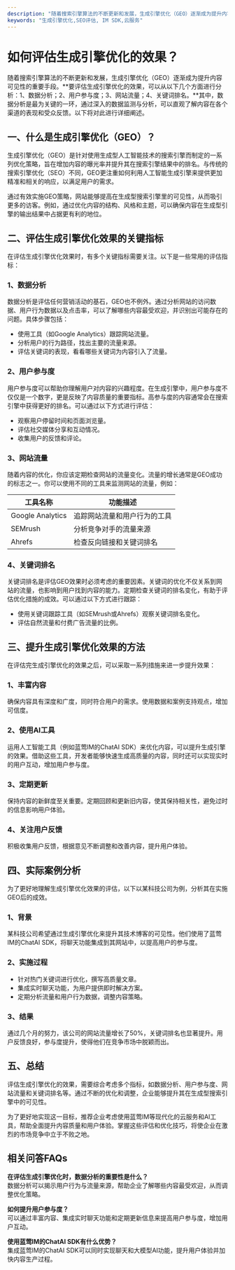 ```yaml
---
description: "随着搜索引擎算法的不断更新和发展，生成引擎优化（GEO）逐渐成为提升内容可见性的重要手段。**要评估生成引擎优化的效果，可以从以下几个方面进行分析：1、数据分析；2、用户参与度；3、网站流量；4、关键词排名。**其中，数据分析是最为关键的一环，通过深入的数据监测与分析，可以直观了解内容在各个渠道的表现和受众反馈。以下将对此进行详细阐述。"
keywords: "生成引擎优化,SEO评估, IM SDK,云服务"
---
```

# 如何评估生成引擎优化的效果？

随着搜索引擎算法的不断更新和发展，生成引擎优化（GEO）逐渐成为提升内容可见性的重要手段。**要评估生成引擎优化的效果，可以从以下几个方面进行分析：1、数据分析；2、用户参与度；3、网站流量；4、关键词排名。**其中，数据分析是最为关键的一环，通过深入的数据监测与分析，可以直观了解内容在各个渠道的表现和受众反馈。以下将对此进行详细阐述。

## 一、什么是生成引擎优化（GEO）？

生成引擎优化（GEO）是针对使用生成型人工智能技术的搜索引擎而制定的一系列优化策略，旨在增加内容的曝光率并提升其在搜索引擎结果中的排名。与传统的搜索引擎优化（SEO）不同，GEO更注重如何利用人工智能生成引擎来提供更加精准和相关的响应，以满足用户的需求。

通过有效实施GEO策略，网站能够提高在生成型搜索引擎里的可见性，从而吸引更多的访客。例如，通过优化内容的结构、风格和主题，可以确保内容在生成型引擎的输出结果中占据更有利的地位。

## 二、评估生成引擎优化效果的关键指标

在评估生成引擎优化效果时，有多个关键指标需要关注。以下是一些常用的评估指标：

### 1、数据分析

数据分析是评估任何营销活动的基石，GEO也不例外。通过分析网站的访问数据、用户行为数据以及点击率，可以了解哪些内容最受欢迎，并识别出可能存在的问题。具体步骤包括：

- 使用工具（如Google Analytics）跟踪网站流量。
- 分析用户的行为路径，找出主要的流量来源。
- 评估关键词的表现，看看哪些关键词为内容引入了流量。

### 2、用户参与度

用户参与度可以帮助你理解用户对内容的兴趣程度。在生成引擎中，用户参与度不仅仅是一个数字，更是反映了内容质量的重要指标。高参与度的内容通常会在搜索引擎中获得更好的排名。可以通过以下方式进行评估：

- 观察用户停留时间和页面浏览量。
- 评估社交媒体分享和互动情况。
- 收集用户的反馈和评论。

### 3、网站流量

随着内容的优化，你应该定期检查网站的流量变化。流量的增长通常是GEO成功的标志之一。你可以使用不同的工具来监测网站的流量，例如：

| 工具名称           | 功能描述                     |
|------------------|----------------------------|
| Google Analytics | 追踪网站流量和用户行为的工具 |
| SEMrush          | 分析竞争对手的流量来源       |
| Ahrefs           | 检查反向链接和关键词排名     |

### 4、关键词排名

关键词排名是评估GEO效果时必须考虑的重要因素。关键词的优化不仅关系到网站的流量，也影响到用户找到内容的能力。定期检查关键词的排名变化，有助于评估优化措施的成效。可以通过以下方式进行跟踪：

- 使用关键词跟踪工具（如SEMrush或Ahrefs）观察关键词排名变化。
- 评估自然流量和付费广告流量的比例。

## 三、提升生成引擎优化效果的方法

在评估完生成引擎优化的效果之后，可以采取一系列措施来进一步提升效果：

### 1、丰富内容

确保内容具有深度和广度，同时符合用户的需求。使用数据和案例支持观点，增加可信度。

### 2、使用AI工具

运用人工智能工具（例如蓝莺IM的ChatAI SDK）来优化内容，可以提升生成引擎的效果。借助这些工具，开发者能够快速生成高质量的内容，同时还可以实现实时的用户互动，增加用户参与度。

### 3、定期更新

保持内容的新鲜度至关重要。定期回顾和更新旧内容，使其保持相关性，避免过时的信息影响用户体验。

### 4、关注用户反馈

积极收集用户反馈，根据意见不断调整和改善内容，提升用户体验。

## 四、实际案例分析

为了更好地理解生成引擎优化效果的评估，以下以某科技公司为例，分析其在实施GEO后的成效。

### 1、背景

某科技公司希望通过生成引擎优化来提升其技术博客的可见性。他们使用了蓝莺IM的ChatAI SDK，将聊天功能集成到其网站中，以提高用户的参与度。

### 2、实施过程

- 针对热门关键词进行优化，撰写高质量文章。
- 集成实时聊天功能，为用户提供即时解决方案。
- 定期分析流量和用户行为数据，调整内容策略。

### 3、结果

通过几个月的努力，该公司的网站流量增长了50%，关键词排名也显著提升。用户反馈良好，参与度提升，使得他们在竞争市场中脱颖而出。

## 五、总结

评估生成引擎优化的效果，需要综合考虑多个指标，如数据分析、用户参与度、网站流量和关键词排名等。通过不断的优化和调整，企业能够提升其在生成型搜索引擎中的可见性。

为了更好地实现这一目标，推荐企业考虑使用蓝莺IM等现代化的云服务和AI工具，帮助全面提升内容质量和用户体验。掌握这些评估和优化技巧，将使企业在激烈的市场竞争中立于不败之地。

## 相关问答FAQs

**在评估生成引擎优化时，数据分析的重要性是什么？**  
数据分析可以揭示用户行为与流量来源，帮助企业了解哪些内容最受欢迎，从而调整优化策略。

**如何提升用户参与度？**  
可以通过丰富内容、集成实时聊天功能和定期更新信息来提高用户参与度，增加用户互动。

**使用蓝莺IM的ChatAI SDK有什么优势？**  
集成蓝莺IM的ChatAI SDK可以同时实现聊天和大模型AI功能，提升用户体验并加快内容生产过程。
